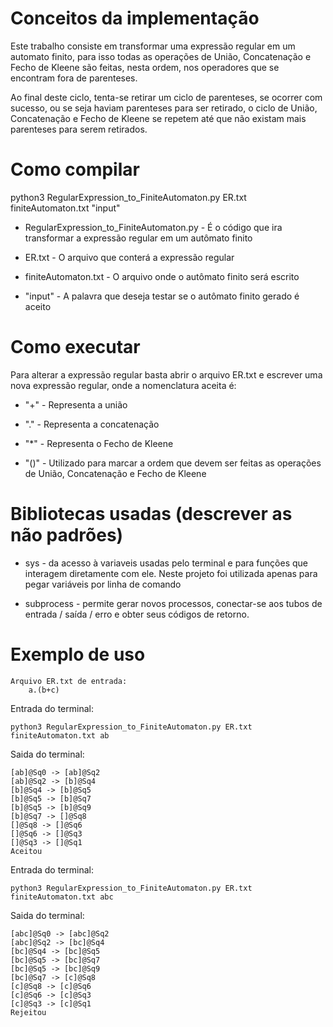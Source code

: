 <!-- Este projeto pode ser encontrado no GitHub atráves deste link: https://github.com/hmarcuzzo/regularExpressions -->

# Conceitos da implementação

Este trabalho consiste em transformar uma expressão regular em um automato finito, para isso todas as operações de União, Concatenação e Fecho de Kleene são feitas, nesta ordem, nos operadores que se encontram fora de parenteses.

Ao final deste ciclo, tenta-se retirar um ciclo de parenteses, se ocorrer com sucesso, ou se seja haviam parenteses para ser retirado, o ciclo de União, Concatenação e Fecho de Kleene se repetem até que não existam mais parenteses para serem retirados.

# Como compilar

python3 RegularExpression_to_FiniteAutomaton.py ER.txt finiteAutomaton.txt "input"

* RegularExpression_to_FiniteAutomaton.py - É o código que ira transformar a expressão regular em um autômato finito

* ER.txt - O arquivo que conterá a expressão regular

* finiteAutomaton.txt - O arquivo onde o autômato finito será escrito

* "input" - A palavra que deseja testar se o autômato finito gerado é aceito

# Como executar

Para alterar a expressão regular basta abrir o arquivo ER.txt e escrever uma nova expressão regular, onde a nomenclatura aceita é:

* "+"   - Representa a união

* "."   - Representa a concatenação

* "*"   - Representa o Fecho de Kleene

* "()"  - Utilizado para marcar a ordem que devem ser feitas as operações de União, Concatenação e Fecho de Kleene

# Bibliotecas usadas (descrever as não padrões)

* sys - da acesso à variaveis usadas pelo terminal e para funções que interagem diretamente com ele. Neste projeto foi utilizada apenas para pegar variáveis por linha de comando

* subprocess - permite gerar novos processos, conectar-se aos tubos de entrada / saída / erro e obter seus códigos de retorno.

# Exemplo de uso

    Arquivo ER.txt de entrada:
        a.(b+c)

Entrada do terminal:
```
python3 RegularExpression_to_FiniteAutomaton.py ER.txt finiteAutomaton.txt ab
```

Saida do terminal:
```
[ab]@Sq0 -> [ab]@Sq2
[ab]@Sq2 -> [b]@Sq4
[b]@Sq4 -> [b]@Sq5
[b]@Sq5 -> [b]@Sq7
[b]@Sq5 -> [b]@Sq9
[b]@Sq7 -> []@Sq8
[]@Sq8 -> []@Sq6
[]@Sq6 -> []@Sq3
[]@Sq3 -> []@Sq1
Aceitou
```

Entrada do terminal:
```
python3 RegularExpression_to_FiniteAutomaton.py ER.txt finiteAutomaton.txt abc
```

Saida do terminal:
```
[abc]@Sq0 -> [abc]@Sq2
[abc]@Sq2 -> [bc]@Sq4
[bc]@Sq4 -> [bc]@Sq5
[bc]@Sq5 -> [bc]@Sq7
[bc]@Sq5 -> [bc]@Sq9
[bc]@Sq7 -> [c]@Sq8
[c]@Sq8 -> [c]@Sq6
[c]@Sq6 -> [c]@Sq3
[c]@Sq3 -> [c]@Sq1
Rejeitou
```